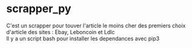# scrapper_py
C'est un scrapper pour touver l'article le moins cher des premiers choix d'article des sites : Ebay, Leboncoin et Ldlc<br/>
Il y a un script bash pour installer les dependances avec pip3<br/>
